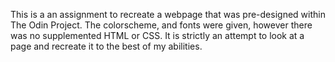 This is a an assignment to recreate a webpage that was pre-designed within The Odin Project.  The colorscheme, and fonts were given, however there was no supplemented HTML or CSS.  It is strictly an attempt to look at a page and recreate it to the best of my abilities.